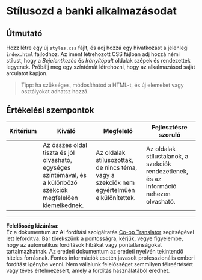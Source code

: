 <!--
CO_OP_TRANSLATOR_METADATA:
{
  "original_hash": "474f3ab1ee755ca980fc9104a0316e17",
  "translation_date": "2025-08-28T03:31:52+00:00",
  "source_file": "7-bank-project/2-forms/assignment.md",
  "language_code": "hu"
}
-->
# Stílusozd a banki alkalmazásodat

## Útmutató

Hozz létre egy új `styles.css` fájlt, és adj hozzá egy hivatkozást a jelenlegi `index.html` fájlodhoz. Az imént létrehozott CSS fájlban adj hozzá némi stílust, hogy a *Bejelentkezés* és *Irányítópult* oldalak szépek és rendezettek legyenek. Próbálj meg egy színtémát létrehozni, hogy az alkalmazásod saját arculatot kapjon.

> Tipp: ha szükséges, módosíthatod a HTML-t, és új elemeket vagy osztályokat adhatsz hozzá.

## Értékelési szempontok

| Kritérium | Kiváló                                                                                                                 | Megfelelő                                                                     | Fejlesztésre szoruló                                                                         |
| --------- | ----------------------------------------------------------------------------------------------------------------------- | ----------------------------------------------------------------------------- | -------------------------------------------------------------------------------------------- |
|           | Az összes oldal tiszta és jól olvasható, egységes színtémával, és a különböző szekciók megfelelően kiemelkednek.        | Az oldalak stílusozottak, de nincs téma, vagy a szekciók nem egyértelműen elkülönítettek. | Az oldalak stílustalanok, a szekciók rendezetlenek, és az információ nehezen olvasható.       |

---

**Felelősség kizárása**:  
Ez a dokumentum az AI fordítási szolgáltatás [Co-op Translator](https://github.com/Azure/co-op-translator) segítségével lett lefordítva. Bár törekszünk a pontosságra, kérjük, vegye figyelembe, hogy az automatikus fordítások hibákat vagy pontatlanságokat tartalmazhatnak. Az eredeti dokumentum az eredeti nyelvén tekintendő hiteles forrásnak. Fontos információk esetén javasolt professzionális emberi fordítást igénybe venni. Nem vállalunk felelősséget semmilyen félreértésért vagy téves értelmezésért, amely a fordítás használatából eredhet.